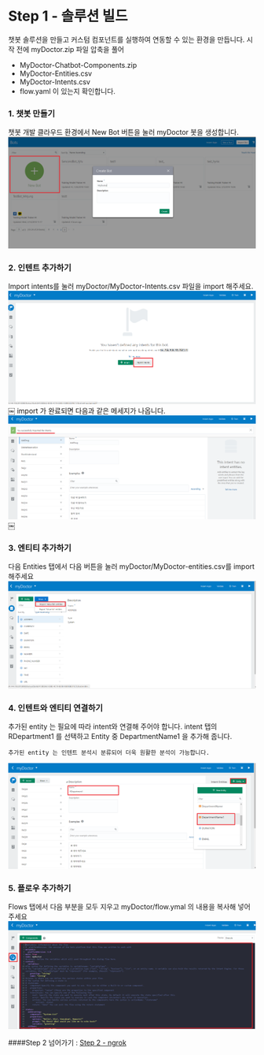 Step 1 - 솔루션 빌드
=======

챗봇 솔루션을 만들고 커스텀 컴포넌트를 실행하여 연동할 수 있는 환경을 만듭니다.
시작 전에 myDoctor.zip 파일 압축을 풀어
- MyDoctor-Chatbot-Components.zip
- MyDoctor-Entities.csv
- MyDoctor-Intents.csv
- flow.yaml
이 있는지 확인합니다.

### 1. 챗봇 만들기
챗봇 개발 클라우드 환경에서 New Bot 버튼을 눌러 myDoctor 봇을 생성합니다.
![Screen Shot solution](media/solution.png)

### 2. 인텐트 추가하기
Import intents를 눌러 myDoctor/MyDoctor-Intents.csv 파일을 import 해주세요.  
![Screen Shot solution](media/solution2.png)
￼
import 가 완료되면 다음과 같은 메세지가 나옵니다.
![Screen Shot solution](media/solution3.png)
￼
### 3. 엔티티 추가하기
다음 Entities 탭에서 다음 버튼을 눌러 myDoctor/MyDoctor-entities.csv를 import 해주세요
![Screen Shot solution](media/solution4.png)

### 4. 인텐트와 엔티티 연결하기
추가된 entity 는 필요에 따라 intent와 연결해 주어야 합니다.
intent 탭의 RDepartment1 를 선택하고 Entity 중 DepartmentName1 을 추가해 줍니다.
~~~
추가된 entity 는 인텐트 분석시 분류되어 더욱 원활한 분석이 가능합니다.
~~~
![Screen Shot solution](media/solution5.png)

### 5. 플로우 추가하기
Flows 탭에서 다음 부분을 모두 지우고 myDoctor/flow.ymal 의 내용을 복사해 넣어주세요
![Screen Shot solution](media/solution6.png)

####Step 2 넘어가기 : [Step 2 - ngrok](https://github.com/minD3D/MyDoctor-Guide/blob/master/ngrok.md)

